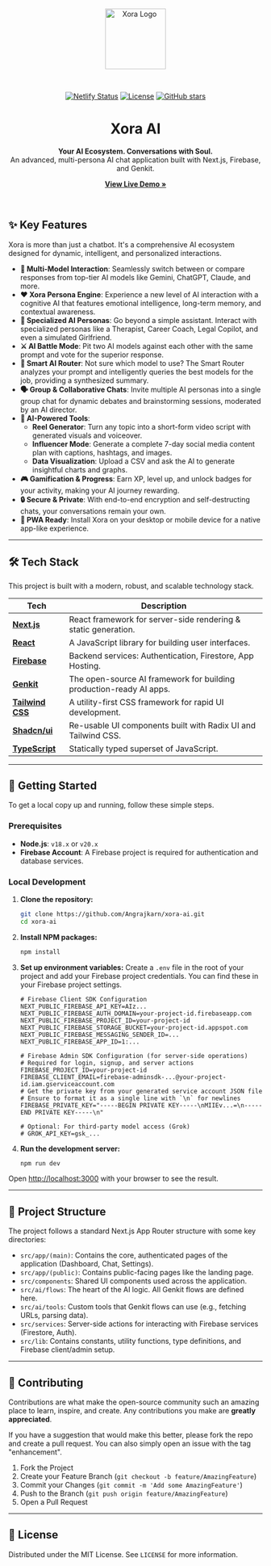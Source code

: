 <div align="center">
  <br />
  <p>
    <a href="https://xora-ai.netlify.app/"><img src="https://raw.githubusercontent.com/Angrajkarn/xora-ai/main/public/icons/icon-512x512.png" width="120" alt="Xora Logo" /></a>
  </p>
  <br />
  <p>
    <a href="https://app.netlify.com/sites/xora-ai/deploys"><img src="https://api.netlify.com/api/v1/badges/e8e6e589-9b41-4c12-823e-0e9641e416a5/deploy-status" alt="Netlify Status" /></a>
    <a href="https://github.com/Angrajkarn/xora-ai/blob/main/LICENSE"><img src="https://img.shields.io/badge/license-MIT-blue.svg" alt="License" /></a>
    <a href="https://github.com/Angrajkarn/xora-ai"><img src="https://img.shields.io/github/stars/Angrajkarn/xora-ai?style=social" alt="GitHub stars"/></a>
  </p>
  <h1 align="center">Xora AI</h1>
  <p align="center">
    <b>Your AI Ecosystem. Conversations with Soul.</b>
    <br />
    An advanced, multi-persona AI chat application built with Next.js, Firebase, and Genkit.
  </p>
  <p align="center">
    <a href="https://xora-ai.netlify.app/"><strong>View Live Demo »</strong></a>
  </p>
  <br/>
</div>

## ✨ Key Features

Xora is more than just a chatbot. It's a comprehensive AI ecosystem designed for dynamic, intelligent, and personalized interactions.

-   **🧠 Multi-Model Interaction**: Seamlessly switch between or compare responses from top-tier AI models like Gemini, ChatGPT, Claude, and more.
-   **❤️ Xora Persona Engine**: Experience a new level of AI interaction with a cognitive AI that features emotional intelligence, long-term memory, and contextual awareness.
-   **🤖 Specialized AI Personas**: Go beyond a simple assistant. Interact with specialized personas like a Therapist, Career Coach, Legal Copilot, and even a simulated Girlfriend.
-   **⚔️ AI Battle Mode**: Pit two AI models against each other with the same prompt and vote for the superior response.
-   **🚀 Smart AI Router**: Not sure which model to use? The Smart Router analyzes your prompt and intelligently queries the best models for the job, providing a synthesized summary.
-   **🗣️ Group & Collaborative Chats**: Invite multiple AI personas into a single group chat for dynamic debates and brainstorming sessions, moderated by an AI director.
-   **🔧 AI-Powered Tools**:
    -   **Reel Generator**: Turn any topic into a short-form video script with generated visuals and voiceover.
    -   **Influencer Mode**: Generate a complete 7-day social media content plan with captions, hashtags, and images.
    -   **Data Visualization**: Upload a CSV and ask the AI to generate insightful charts and graphs.
-   **🎮 Gamification & Progress**: Earn XP, level up, and unlock badges for your activity, making your AI journey rewarding.
-   **🔒 Secure & Private**: With end-to-end encryption and self-destructing chats, your conversations remain your own.
-   **📱 PWA Ready**: Install Xora on your desktop or mobile device for a native app-like experience.

---

## 🛠️ Tech Stack

This project is built with a modern, robust, and scalable technology stack.

| Tech                               | Description                                     |
| ---------------------------------- | ----------------------------------------------- |
| **[Next.js](https://nextjs.org/)**              | React framework for server-side rendering & static generation. |
| **[React](https://react.dev/)**                 | A JavaScript library for building user interfaces. |
| **[Firebase](https://firebase.google.com/)**            | Backend services: Authentication, Firestore, App Hosting. |
| **[Genkit](https://firebase.google.com/docs/genkit)**               | The open-source AI framework for building production-ready AI apps. |
| **[Tailwind CSS](https://tailwindcss.com/)**        | A utility-first CSS framework for rapid UI development. |
| **[Shadcn/ui](https://ui.shadcn.com/)**           | Re-usable UI components built with Radix UI and Tailwind CSS. |
| **[TypeScript](https://www.typescriptlang.org/)**       | Statically typed superset of JavaScript.        |

---

## 🚀 Getting Started

To get a local copy up and running, follow these simple steps.

### Prerequisites

-   **Node.js**: `v18.x` or `v20.x`
-   **Firebase Account**: A Firebase project is required for authentication and database services.

### Local Development

1.  **Clone the repository:**
    ```sh
    git clone https://github.com/Angrajkarn/xora-ai.git
    cd xora-ai
    ```

2.  **Install NPM packages:**
    ```sh
    npm install
    ```

3.  **Set up environment variables:**
    Create a `.env` file in the root of your project and add your Firebase project credentials. You can find these in your Firebase project settings.

    ```env
    # Firebase Client SDK Configuration
    NEXT_PUBLIC_FIREBASE_API_KEY=AIz...
    NEXT_PUBLIC_FIREBASE_AUTH_DOMAIN=your-project-id.firebaseapp.com
    NEXT_PUBLIC_FIREBASE_PROJECT_ID=your-project-id
    NEXT_PUBLIC_FIREBASE_STORAGE_BUCKET=your-project-id.appspot.com
    NEXT_PUBLIC_FIREBASE_MESSAGING_SENDER_ID=...
    NEXT_PUBLIC_FIREBASE_APP_ID=1:...

    # Firebase Admin SDK Configuration (for server-side operations)
    # Required for login, signup, and server actions
    FIREBASE_PROJECT_ID=your-project-id
    FIREBASE_CLIENT_EMAIL=firebase-adminsdk-...@your-project-id.iam.gserviceaccount.com
    # Get the private key from your generated service account JSON file
    # Ensure to format it as a single line with `\n` for newlines
    FIREBASE_PRIVATE_KEY="-----BEGIN PRIVATE KEY-----\nMIIEv...=\n-----END PRIVATE KEY-----\n"

    # Optional: For third-party model access (Grok)
    # GROK_API_KEY=gsk_...
    ```

4.  **Run the development server:**
    ```sh
    npm run dev
    ```

Open [http://localhost:3000](http://localhost:3000) with your browser to see the result.

---

## 📂 Project Structure

The project follows a standard Next.js App Router structure with some key directories:

-   `src/app/(main)`: Contains the core, authenticated pages of the application (Dashboard, Chat, Settings).
-   `src/app/(public)`: Contains public-facing pages like the landing page.
-   `src/components`: Shared UI components used across the application.
-   `src/ai/flows`: The heart of the AI logic. All Genkit flows are defined here.
-   `src/ai/tools`: Custom tools that Genkit flows can use (e.g., fetching URLs, parsing data).
-   `src/services`: Server-side actions for interacting with Firebase services (Firestore, Auth).
-   `src/lib`: Contains constants, utility functions, type definitions, and Firebase client/admin setup.

---

## 🤝 Contributing

Contributions are what make the open-source community such an amazing place to learn, inspire, and create. Any contributions you make are **greatly appreciated**.

If you have a suggestion that would make this better, please fork the repo and create a pull request. You can also simply open an issue with the tag "enhancement".

1.  Fork the Project
2.  Create your Feature Branch (`git checkout -b feature/AmazingFeature`)
3.  Commit your Changes (`git commit -m 'Add some AmazingFeature'`)
4.  Push to the Branch (`git push origin feature/AmazingFeature`)
5.  Open a Pull Request

---

## 📜 License

Distributed under the MIT License. See `LICENSE` for more information.
```
